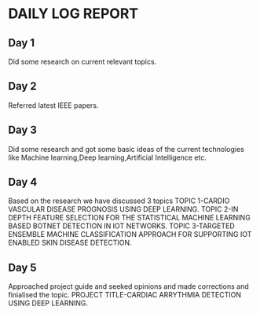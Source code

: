 # DAILY LOG REPORT

## Day 1

Did some research on current relevant topics.

## Day 2

Referred latest IEEE papers.

## Day 3

Did some research and got some basic ideas of the current technologies like Machine learning,Deep learning,Artificial Intelligence etc.
  
## Day 4 

Based on the research we have discussed 3 topics 
TOPIC 1-CARDIO VASCULAR DISEASE PROGNOSIS USING DEEP LEARNING.
TOPIC 2-IN DEPTH FEATURE SELECTION FOR THE STATISTICAL MACHINE LEARNING BASED BOTNET DETECTION IN IOT NETWORKS.
TOPIC 3-TARGETED ENSEMBLE MACHINE CLASSIFICATION APPROACH FOR SUPPORTING IOT ENABLED SKIN DISEASE DETECTION.
 
## Day 5

Approached project guide and seeked opinions and made corrections and finialised the topic.
PROJECT TITLE-CARDIAC ARRYTHMIA DETECTION USING DEEP LEARNING.
